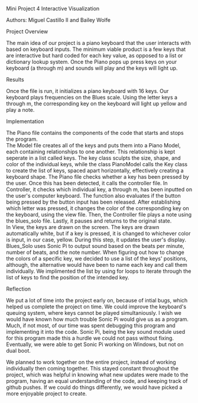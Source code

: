 Mini Project 4 Interactive Visualization

Authors: Miguel Castillo II and Bailey Wolfe

Project Overview

The main idea of our project is a piano keyboard that the user interacts with based on keyboard inputs. The minimum viable product is a few keys that are interactive but hard coded for each key value, as opposed to a list or dictionary lookup system. Once the Piano pops up press keys on your keyboard (a through m) and sounds will play and the keys will light up.

Results

Once the file is run, it initializes a piano keyboard with 16 keys.  Our keyboard plays frequencies on the Blues scale.  Using the letter keys a through m, the corresponding key on the keyboard will light up yellow and play a note.

Implementation

The Piano file contains the components of the code that starts and stops the program.  
The Model file creates all of the keys and puts them into a Piano Model, each containing relationships to one another.  This relationship is kept seperate in a list called keys.  The key class sculpts the size, shape, and color of the individual keys, while the class PianoModel calls the Key class to create the list of keys, spaced apart horizontally, effectively creating a keyboard shape.
The Piano file checks whether a key has been pressed by the user.  Once this has been detected, it calls the controller file.  In Controller, it checks which individual key, a through m, has been inputted on the user's computer keyboard.  The function also evaluates if the button being pressed by the button input has been released.  After establishing which letter was pressed, it changes the color of the corresponding key on the keyboard, using the view file.  Then, the Controller file plays a note using the blues_solo file.  Lastly, it pauses and returns to the original state.  
In View, the keys are drawn on the screen.  The keys are drawn automatically white, but if a key is pressed, it is changed to whichever color is input, in our case, yellow.  During this step, it updates the user's display.  
Blues_Solo uses Sonic Pi to output sound based on the beats per minute, number of beats, and the note number.
When figuring out how to change the colors of a specific key, we decided to use a list of the keys' positions, although, the alternative would have been to name each key and call them individually.  We implimented the list by using for loops to iterate through the list of keys to find the position of the intended key.  

Reflection

We put a lot of time into the project early on, because of intial bugs, which helped us complete the project on time.  We could improve the keyboard's queuing system, where keys cannot be played simultaniously.  I wish we would have known how much trouble Sonic Pi would give us as a program.  Much, if not most, of our time was spent debugging this program and implementing it into the code.  Sonic Pi, being the key sound module used for this program made this a hurdle we could not pass without fixing.  Eventually, we were able to get Sonic Pi working on Windows, but not on dual boot.  

We planned to work together on the entire project, instead of working individually then coming together. This stayed constant throughout the project, which was helpful in knowing what new updates were made to the program, having an equal understanding of the code, and keeping track of github pushes.  If we could do things differently, we would have picked a more enjoyable project to create.  

